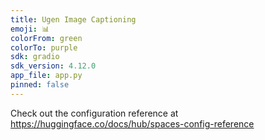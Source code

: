 ```yaml
---
title: Ugen Image Captioning
emoji: 📊
colorFrom: green
colorTo: purple
sdk: gradio
sdk_version: 4.12.0
app_file: app.py
pinned: false
---
```


Check out the configuration reference at https://huggingface.co/docs/hub/spaces-config-reference

